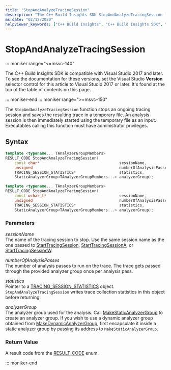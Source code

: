 ```yaml
---
title: "StopAndAnalyzeTracingSession"
description: "The C++ Build Insights SDK StopAndAnalyzeTracingSession function reference."
ms.date: "02/12/2020"
helpviewer_keywords: ["C++ Build Insights", "C++ Build Insights SDK", "StopAndAnalyzeTracingSession", "throughput analysis", "build time analysis", "vcperf.exe"]
---
```

# StopAndAnalyzeTracingSession

::: moniker range="<=msvc-140"

The C++ Build Insights SDK is compatible with Visual Studio 2017 and later. To see the documentation for these versions, set the Visual Studio **Version** selector control for this article to Visual Studio 2017 or later. It's found at the top of the table of contents on this page.

::: moniker-end
::: moniker range=">=msvc-150"

The `StopAndAnalyzeTracingSession` function stops an ongoing tracing session and saves the resulting trace in a temporary file. An analysis session is then immediately started using the temporary file as an input. Executables calling this function must have administrator privileges.

## Syntax

```cpp
template <typename... TAnalyzerGroupMembers>
RESULT_CODE StopAndAnalyzeTracingSession(
    const char*                                   sessionName,
    unsigned                                      numberOfAnalysisPasses,
    TRACING_SESSION_STATISTICS*                   statistics,
    StaticAnalyzerGroup<TAnalyzerGroupMembers...> analyzerGroup);

template <typename... TAnalyzerGroupMembers>
RESULT_CODE StopAndAnalyzeTracingSession(
    const wchar_t*                                sessionName,
    unsigned                                      numberOfAnalysisPasses,
    TRACING_SESSION_STATISTICS*                   statistics,
    StaticAnalyzerGroup<TAnalyzerGroupMembers...> analyzerGroup);
```

### Parameters

*sessionName*\
The name of the tracing session to stop. Use the same session name as the one passed to [StartTracingSession](start-tracing-session.md), [StartTracingSessionA](start-tracing-session-a.md), or [StartTracingSessionW](start-tracing-session-w.md).

*numberOfAnalysisPasses*\
The number of analysis passes to run on the trace. The trace gets passed through the provided analyzer group once per analysis pass.

*statistics*\
Pointer to a [TRACING_SESSION_STATISTICS](../other-types/tracing-session-statistics-struct.md) object. `StopAndAnalyzeTracingSession` writes trace collection statistics in this object before returning.

*analyzerGroup*\
The analyzer group used for the analysis. Call [MakeStaticAnalyzerGroup](make-static-analyzer-group.md) to create an analyzer group. If you wish to use a dynamic analyzer group obtained from [MakeDynamicAnalyzerGroup](make-dynamic-analyzer-group.md), first encapsulate it inside a static analyzer group by passing its address to `MakeStaticAnalyzerGroup`.

### Return Value

A result code from the [RESULT_CODE](../other-types/result-code-enum.md) enum.

::: moniker-end
